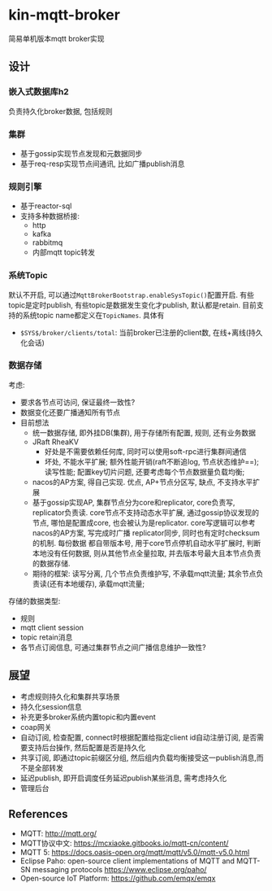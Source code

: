 # kin-mqtt-broker

简易单机版本mqtt broker实现

## 设计

### 嵌入式数据库h2

负责持久化broker数据, 包括规则

### 集群

* 基于gossip实现节点发现和元数据同步
* 基于req-resp实现节点间通讯, 比如广播publish消息

[//]: # (* 节点分为两种角色)

[//]: # (  * core: 负责数据写入和持久化, 这些数据以brokerId来区分, 各自broker仅仅更新属于自己的数据, 如果接收到修改其他broker数据的请求,)

[//]: # (    则路由到指定broker中完成更新操作. 同时, 内存中也会维护其余broker的数据, 用于管理台访问. 通过这样子设计保证core节点间)

[//]: # (    的数据一致性)

[//]: # (  * replicator: 仅仅从core节点拉取相关数据, 并维护在内存中)

[//]: # (* 集群部署时, core节点一般不承担mqtt消息流量, 仅仅担任管理台职责, 负责后台人员对core节点进行新增规则等操作;)

[//]: # (  而replicator节点)

[//]: # (  则主要承担mqtt消息流量, 负责与mqtt client连接. 哪怕所有core节点崩溃, 集群任然可以工作, 只是丢失了管理台功能.)

### 规则引擎

* 基于reactor-sql
* 支持多种数据桥接:
  * http
  * kafka
  * rabbitmq
  * 内部mqtt topic转发

### 系统Topic

默认不开启, 可以通过`MqttBrokerBootstrap.enableSysTopic()`配置开启. 有些topic是定时publish, 有些topic是数据发生变化才publish,
默认都是retain.
目前支持的系统topic name都定义在`TopicNames`. 具体有

* `$SYS$/broker/clients/total`: 当前broker已注册的client数, 在线+离线(持久化会话)

### 数据存储

考虑:

* 要求各节点可访问, 保证最终一致性?
* 数据变化还要广播通知所有节点
* 目前想法
  * 统一数据存储, 即外挂DB(集群), 用于存储所有配置, 规则, 还有业务数据
  * JRaft RheaKV
    * 好处是不需要依赖任何库, 同时可以使用soft-rpc进行集群间通信
    * 坏处, 不能水平扩展; 额外性能开销(raft不断追log, 节点状态维护==); 读写性能; 配置key切片问题, 还要考虑每个节点数据量负载均衡;
  * nacos的AP方案, 得自己实现. 优点, AP+节点分区写, 缺点, 不支持水平扩展
  * 基于gossip实现AP, 集群节点分为core和replicator, core负责写, replicator负责读. core节点不支持动态水平扩展,
    通过gossip协议发现的节点,
    哪怕是配置成core, 也会被认为是replicator. core写逻辑可以参考nacos的AP方案, 写完成时广播 replicator同步,
    同时也有定时checksum的机制. 每份数据
    都自带版本号, 用于core节点停机自动水平扩展时, 判断本地没有任何数据, 则从其他节点全量拉取, 并去版本号最大且本节点负责的数据存储.
  * 期待的框架: 读写分离, 几个节点负责维护写, 不承载mqtt流量; 其余节点负责读(还有本地缓存), 承载mqtt流量;

存储的数据类型:
* 规则
* mqtt client session
* topic retain消息
* 各节点订阅信息, 可通过集群节点之间广播信息维护一致性?

## 展望

* 考虑规则持久化和集群共享场景
* 持久化session信息
* 补充更多broker系统内置topic和内置event
* coap网关
* 自动订阅, 检查配置, connect时根据配置给指定client id自动注册订阅, 是否需要支持后台操作, 然后配置是否是持久化
* 共享订阅, 即通过topic前缀区分组, 然后组内负载均衡接受这一publish消息,而不是全部转发
* 延迟publish, 即开启调度任务延迟publish某些消息, 需考虑持久化
* 管理后台

## References

* MQTT: http://mqtt.org/
* MQTT协议中文: https://mcxiaoke.gitbooks.io/mqtt-cn/content/
* MQTT 5: https://docs.oasis-open.org/mqtt/mqtt/v5.0/mqtt-v5.0.html
* Eclipse Paho: open-source client implementations of MQTT and MQTT-SN messaging protocols https://www.eclipse.org/paho/
* Open-source IoT Platform: https://github.com/emqx/emqx